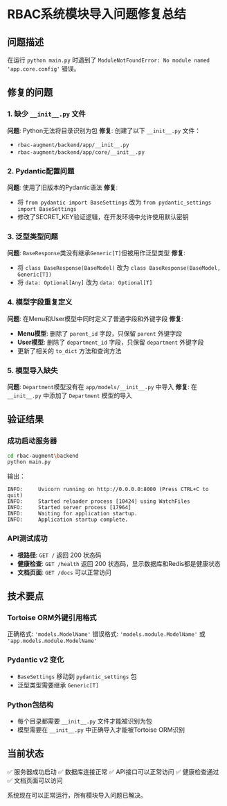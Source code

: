 # RBAC系统模块导入问题修复总结

## 问题描述
在运行 `python main.py` 时遇到了 `ModuleNotFoundError: No module named 'app.core.config'` 错误。

## 修复的问题

### 1. 缺少 `__init__.py` 文件
**问题**: Python无法将目录识别为包
**修复**: 创建了以下 `__init__.py` 文件：
- `rbac-augment/backend/app/__init__.py`
- `rbac-augment/backend/app/core/__init__.py`

### 2. Pydantic配置问题
**问题**: 使用了旧版本的Pydantic语法
**修复**: 
- 将 `from pydantic import BaseSettings` 改为 `from pydantic_settings import BaseSettings`
- 修改了SECRET_KEY验证逻辑，在开发环境中允许使用默认密钥

### 3. 泛型类型问题
**问题**: `BaseResponse`类没有继承`Generic[T]`但被用作泛型类型
**修复**: 
- 将 `class BaseResponse(BaseModel)` 改为 `class BaseResponse(BaseModel, Generic[T])`
- 将 `data: Optional[Any]` 改为 `data: Optional[T]`

### 4. 模型字段重复定义
**问题**: 在Menu和User模型中同时定义了普通字段和外键字段
**修复**:
- **Menu模型**: 删除了 `parent_id` 字段，只保留 `parent` 外键字段
- **User模型**: 删除了 `department_id` 字段，只保留 `department` 外键字段
- 更新了相关的 `to_dict` 方法和查询方法

### 5. 模型导入缺失
**问题**: `Department`模型没有在 `app/models/__init__.py` 中导入
**修复**: 在 `__init__.py` 中添加了 `Department` 模型的导入

## 验证结果

### 成功启动服务器
```bash
cd rbac-augment\backend
python main.py
```
输出：
```
INFO:     Uvicorn running on http://0.0.0.0:8000 (Press CTRL+C to quit)
INFO:     Started reloader process [10424] using WatchFiles
INFO:     Started server process [17964]
INFO:     Waiting for application startup.
INFO:     Application startup complete.
```

### API测试成功
- **根路径**: `GET /` 返回 200 状态码
- **健康检查**: `GET /health` 返回 200 状态码，显示数据库和Redis都是健康状态
- **文档页面**: `GET /docs` 可以正常访问

## 技术要点

### Tortoise ORM外键引用格式
正确格式: `'models.ModelName'`
错误格式: `'models.module.ModelName'` 或 `'app.models.module.ModelName'`

### Pydantic v2 变化
- `BaseSettings` 移动到 `pydantic_settings` 包
- 泛型类型需要继承 `Generic[T]`

### Python包结构
- 每个目录都需要 `__init__.py` 文件才能被识别为包
- 模型需要在 `__init__.py` 中正确导入才能被Tortoise ORM识别

## 当前状态
✅ 服务器成功启动
✅ 数据库连接正常
✅ API接口可以正常访问
✅ 健康检查通过
✅ 文档页面可以访问

系统现在可以正常运行，所有模块导入问题已解决。
